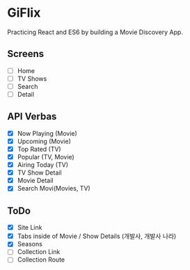 # GiFlix

Practicing React and ES6 by building a Movie Discovery App.

## Screens

- [ ] Home
- [ ] TV Shows
- [ ] Search
- [ ] Detail

## API Verbas

- [x] Now Playing (Movie)
- [x] Upcoming (Movie)
- [x] Top Rated (TV)
- [x] Popular (TV, Movie)
- [x] Airing Today (TV)
- [x] TV Show Detail
- [x] Movie Detail
- [x] Search Movi(Movies, TV)

## ToDo

- [x] Site Link
- [x] Tabs inside of Movie / Show Details (개발사, 개발사 나라)
- [x] Seasons
- [ ] Collection Link
- [ ] Collection Route
